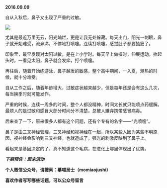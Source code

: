 
          
            
**2016.09.09**

自从入秋后，鼻子又出现了严重的过敏。




![](//upload-images.jianshu.io/upload_images/51001-22b2abba60050253.jpg)




尤其是最近万里无云，阳光灿烂，更是让我无处躲藏。每天出门，阳光一刺眼，鼻子就开始难受，流鼻涕，不停地打喷嚏。连续打喷嚏，感觉肚子都要抽筋了。

印象里，最早发现对太阳过敏，是在上小学时。每天早上做操时，伸展运动，抬起头时，一看见太阳，鼻子就会发痒，打个喷嚏。

再往后，随着开始练游泳，鼻子越发的敏感，整个高中期间，一入夏，潮热的时候，就十分难受。

自从工作之后，随着年龄增大，过敏症状越来越少，但是每年还是会有这么几次，每当换季时就可能发作。

严重的时候，连续一周多的时间，整个人都没精神，时间太长就只能喷点药缓解。最烦人的是过敏和感冒大部分时间分不清楚，总被人嫌弃携带感冒病毒。

后来查了一下，原来很多人都有这个问题，还有个专有的名字——“光喷嚏”。

鼻子是由三叉神经管理，三叉神经和视神经在一起，所以某些人因为某些不明原因，视神经会影响到三叉神经，也就造成了，强光的刺激反映到了鼻子上。

看起来是基因决定的了，真不知道这个毛病，在进化上哪里体现出了优势。


***下期预告：周末活动***


**个人微信公众号，请搜索：摹喵居士（momiaojushi）**

**喜欢作者写写哪些话题，可以公众号留言**

          
        